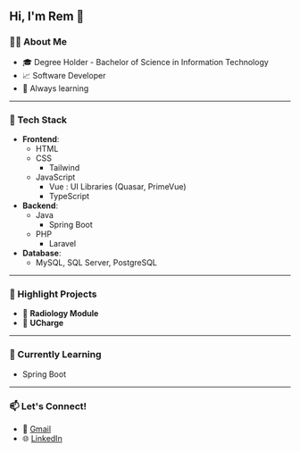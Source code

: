 <h2>Hi, I'm Rem 👋</h2>


### 👨‍💼 About Me

- 🎓 Degree Holder - Bachelor of Science in Information Technology
- 📈 Software Developer
- 🧠 Always learning

---

### 🧰 Tech Stack

- **Frontend**:
  - HTML
  - CSS
    - Tailwind
  - JavaScript
    - Vue : UI Libraries (Quasar, PrimeVue)
    - TypeScript
- **Backend**:
  - Java
    - Spring Boot
  - PHP
    - Laravel
- **Database**:
  - MySQL, SQL Server, PostgreSQL

---

### 📌 Highlight Projects

- 🧾 **Radiology Module**
- 🏥 **UCharge**

---

### 🌱 Currently Learning

- Spring Boot

---

### 📫 Let's Connect!

- 📧 [Gmail](rem.ceralde@gmail.com)
- 🌐 [LinkedIn](https://linkedin.com/in/jeremiah-ceralde-67606271)

